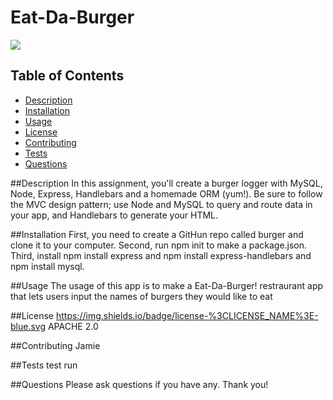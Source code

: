 # Eat-Da-Burger

<img src="assets/images/image.jpg">

## Table of Contents

- [Description](#description)
- [Installation](#installation)
- [Usage](#usage)
- [License](#license)
- [Contributing](#contributing)
- [Tests](#tests)
- [Questions](#questions)

##Description 
    In this assignment, you'll create a burger logger with MySQL, Node, Express, Handlebars and a homemade ORM (yum!). Be sure to follow the MVC design pattern; use Node and MySQL to query and route data in your app, and Handlebars to generate your HTML.


##Installation 
    First, you need to create a GitHun repo called burger and clone it to your computer. Second, run npm init to make a package.json. Third, install npm install express and npm install express-handlebars and npm install mysql. 

##Usage 
    The usage of this app is to make a Eat-Da-Burger! restraurant app that lets users input the names of burgers they would like to eat

##License 
    https://img.shields.io/badge/license-%3CLICENSE_NAME%3E-blue.svg
    APACHE 2.0

##Contributing 
    Jamie

##Tests 
    test run
    
##Questions 
    Please ask questions if you have any. Thank you!

  
  
